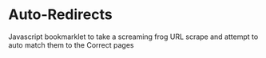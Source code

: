 # Auto-Redirects
Javascript bookmarklet to take a screaming frog URL scrape and attempt to auto match them to the Correct pages 
